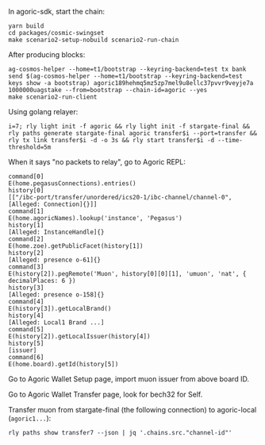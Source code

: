 In agoric-sdk, start the chain:

```
yarn build
cd packages/cosmic-swingset
make scenario2-setup-nobuild scenario2-run-chain
```

After producing blocks:

```
ag-cosmos-helper --home=t1/bootstrap --keyring-backend=test tx bank send $(ag-cosmos-helper --home=t1/bootstrap --keyring-backend=test keys show -a bootstrap) agoric189hehmq5mz5zp7mel9u8ellc37pvvr9veyje7a 1000000uagstake --from=bootstrap --chain-id=agoric --yes
make scenario2-run-client
```

Using golang relayer:

```
i=7; rly light init -f agoric && rly light init -f stargate-final && rly paths generate stargate-final agoric transfer$i --port=transfer && rly tx link transfer$i -d -o 3s && rly start transfer$i -d --time-threshold=5m
```

When it says "no packets to relay", go to Agoric REPL:

```
command[0]
E(home.pegasusConnections).entries()
history[0]
[["/ibc-port/transfer/unordered/ics20-1/ibc-channel/channel-0",[Alleged: Connection]{}]]
command[1]
E(home.agoricNames).lookup('instance', 'Pegasus')
history[1]
[Alleged: InstanceHandle]{}
command[2]
E(home.zoe).getPublicFacet(history[1])
history[2]
[Alleged: presence o-61]{}
command[3]
E(history[2]).pegRemote('Muon', history[0][0][1], 'umuon', 'nat', { decimalPlaces: 6 })
history[3]
[Alleged: presence o-158]{}
command[4]
E(history[3]).getLocalBrand()
history[4]
[Alleged: Local1 Brand ...]
command[5]
E(history[2]).getLocalIssuer(history[4])
history[5]
[issuer]
command[6]
E(home.board).getId(history[5])
```

Go to Agoric Wallet Setup page, import muon issuer from above board ID.

Go to Agoric Wallet Transfer page, look for bech32 for Self.

Transfer muon from stargate-final (the following connection) to agoric-local
(`agoric1...`):
```
rly paths show transfer7 --json | jq '.chains.src."channel-id"'
```
